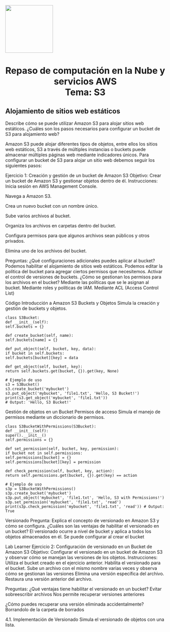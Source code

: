 <p align="left">
  <img src="https://semanadelcannabis.cayetano.edu.pe/assets/img/logo-upch.png" width="150">
  <h1 align="center">Repaso de computación en la Nube y servicios AWS<br>Tema: S3</h1>
</p>

## Alojamiento de sitios web estáticos
Describe cómo se puede utilizar Amazon S3 para alojar sitios web estáticos. ¿Cuáles son los pasos necesarios para configurar un bucket de S3 para alojamiento web?

Amazon S3 puede alojar diferentes tipos de objetos, entre ellos los sitios web estáticos, S3 a través de múltiples instancias o buckets puede almacenar múltiples páginas web mediante indicadores únicos. Para configurar un bucket de S3 para alojar un sitio web debemos seguir los siguientes pasos:


Ejercicio 1: Creación y gestión de un bucket de Amazon S3
Objetivo: Crear un bucket de Amazon S3 y gestionar objetos dentro de él. Instrucciones:
Inicia sesión en AWS Management Console.

Navega a Amazon S3.

Crea un nuevo bucket con un nombre único.

Sube varios archivos al bucket.

Organiza los archivos en carpetas dentro del bucket.

Configura permisos para que algunos archivos sean públicos y otros privados.

Elimina uno de los archivos del bucket.


Preguntas:
¿Qué configuraciones adicionales puedes aplicar al bucket?
Podemos habilitar el alojamiento de sitios web estáticos.
Podemos editar la política del bucket para agregar ciertos permisos que necesitemos.
Activar el control de versiones de buckets.
¿Cómo se gestionan los permisos para los archivos en el bucket?
Mediante las políticas que se le asignan al bucket.
Mediante roles y políticas de IAM.
Mediante ACL (Access Control List)

Código
Introducción a Amazon S3
Buckets y Objetos
Simula la creación y gestión de buckets y objetos.
```
class S3Bucket:
def __init__(self):
self.buckets = {}

def create_bucket(self, name):
self.buckets[name] = {}

def put_object(self, bucket, key, data):
if bucket in self.buckets:
self.buckets[bucket][key] = data

def get_object(self, bucket, key):
return self.buckets.get(bucket, {}).get(key, None)

# Ejemplo de uso
s3 = S3Bucket()
s3.create_bucket('mybucket')
s3.put_object('mybucket', 'file1.txt', 'Hello, S3 Bucket!')
print(s3.get_object('mybucket', 'file1.txt'))
# Output: 'Hello, S3 Bucket!'
```
Gestión de objetos en un Bucket
Permisos de acceso
Simula el manejo de permisos mediante un diccionario de permisos.
```
class S3BucketWithPermissions(S3Bucket):
def __init__(self):
super().__init__()
self.permissions = {}

def set_permission(self, bucket, key, permission):
if bucket not in self.permissions:
self.permissions[bucket] = {}
self.permissions[bucket][key] = permission

def check_permission(self, bucket, key, action):
return self.permissions.get(bucket, {}).get(key) == action

# Ejemplo de uso
s3p = S3BucketWithPermissions()
s3p.create_bucket('mybucket')
s3p.put_object('mybucket', 'file1.txt', 'Hello, S3 with Permissions!') 
s3p.set_permission('mybucket', 'file1.txt', 'read') 
print(s3p.check_permission('mybucket', 'file1.txt', 'read')) # Output: True
```



Versionado
Pregunta: Explica el concepto de versionado en Amazon S3 y cómo se configura. ¿Cuáles son las ventajas de habilitar el versionado en un bucket?
El versionado ocurre a nivel de bucket y aplica a todos los objetos almacenados en él.
Se puede configurar al crear el bucket


Lab Learner
Ejercicio 2: Configuración de versionado en un Bucket de Amazon S3
Objetivo: Configurar el versionado en un bucket de Amazon S3 y observar cómo se manejan las versiones de los objetos.
Instrucciones:
Utiliza el bucket creado en el ejercicio anterior.
Habilita el versionado para el bucket.
Sube un archivo con el mismo nombre varias veces y observa cómo se gestionan las versiones
Elimina una versión específica del archivo.
Restaura una versión anterior del archivo.


Preguntas:
¿Qué ventajas tiene habilitar el versionado en un bucket?
Evitar sobreescribir archivos
Nos permite recuperar versiones anteriores

¿Cómo puedes recuperar una versión eliminada accidentalmente?
Borrandolo de la carpeta de borrados

4.1. Implementación de Versionado
Simula el versionado de objetos con una lista.

